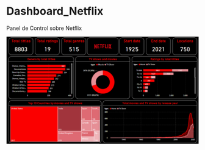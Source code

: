 # Dashboard_Netflix
Panel de Control sobre Netflix

<img src="Dashboard_Netflix.PNG" style="display: block; margin: auto;">

